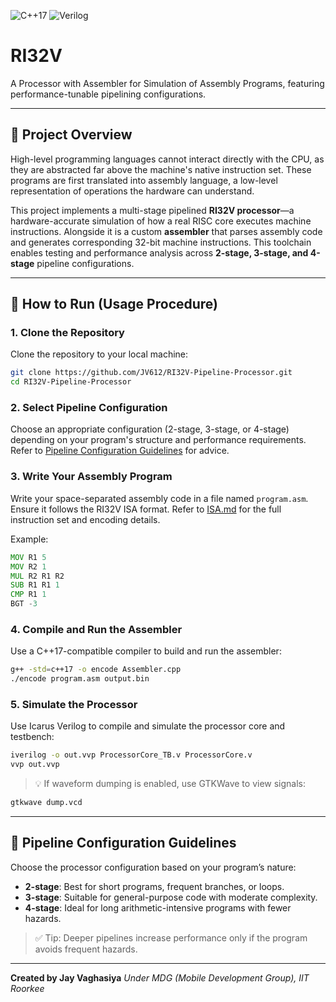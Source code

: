 ![C++17](https://img.shields.io/badge/lang-C++17-blue)
![Verilog](https://img.shields.io/badge/core-Verilog-blueviolet)

# RI32V

A Processor with Assembler for Simulation of Assembly Programs, featuring performance-tunable pipelining configurations.

---

## 📌 Project Overview

High-level programming languages cannot interact directly with the CPU, as they are abstracted far above the machine's native instruction set. These programs are first translated into assembly language, a low-level representation of operations the hardware can understand.

This project implements a multi-stage pipelined **RI32V processor**—a hardware-accurate simulation of how a real RISC core executes machine instructions. Alongside it is a custom **assembler** that parses assembly code and generates corresponding 32-bit machine instructions. This toolchain enables testing and performance analysis across **2-stage, 3-stage, and 4-stage** pipeline configurations.

---

## 🚀 How to Run (Usage Procedure)

### 1. Clone the Repository

Clone the repository to your local machine:

```bash
git clone https://github.com/JV612/RI32V-Pipeline-Processor.git
cd RI32V-Pipeline-Processor
```

### 2. Select Pipeline Configuration

Choose an appropriate configuration (2-stage, 3-stage, or 4-stage) depending on your program's structure and performance requirements.
Refer to [Pipeline Configuration Guidelines](#pipeline-configuration-guidelines) for advice.

### 3. Write Your Assembly Program

Write your space-separated assembly code in a file named `program.asm`. Ensure it follows the RI32V ISA format.
Refer to [ISA.md](ISA.md) for the full instruction set and encoding details.

Example:

```asm
MOV R1 5
MOV R2 1
MUL R2 R1 R2
SUB R1 R1 1
CMP R1 1
BGT -3
```

### 4. Compile and Run the Assembler

Use a C++17-compatible compiler to build and run the assembler:

```bash
g++ -std=c++17 -o encode Assembler.cpp
./encode program.asm output.bin
```

### 5. Simulate the Processor

Use Icarus Verilog to compile and simulate the processor core and testbench:

```bash
iverilog -o out.vvp ProcessorCore_TB.v ProcessorCore.v
vvp out.vvp
```

> 💡 If waveform dumping is enabled, use GTKWave to view signals:

```bash
gtkwave dump.vcd
```

---

## 🧩 Pipeline Configuration Guidelines

Choose the processor configuration based on your program’s nature:

* **2-stage**: Best for short programs, frequent branches, or loops.
* **3-stage**: Suitable for general-purpose code with moderate complexity.
* **4-stage**: Ideal for long arithmetic-intensive programs with fewer hazards.

> ✅ Tip: Deeper pipelines increase performance only if the program avoids frequent hazards.

---

**Created by Jay Vaghasiya**
*Under MDG (Mobile Development Group), IIT Roorkee*

